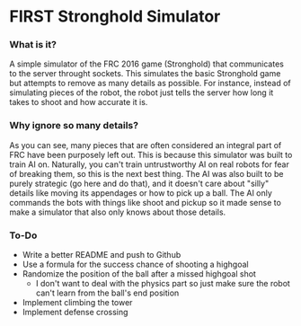 # FIRST Stronghold Simulator  
  
### What is it?  
A simple simulator of the FRC 2016 game (Stronghold) that communicates to the server throught sockets. This simulates the basic Stronghold game but attempts to remove as many details as possible. For instance, instead of simulating pieces of the robot, the robot just tells the server how long it takes to shoot and how accurate it is.  
  
### Why ignore so many details?  
As you can see, many pieces that are often considered an integral part of FRC have been purposely left out. This is because this simulator was built to train AI on. Naturally, you can't train untrustworthy AI on real robots for fear of breaking them, so this is the next best thing. The AI was also built to be purely strategic (go here and do that), and it doesn't care about "silly" details like moving its appendages or how to pick up a ball. The AI only commands the bots with things like shoot and pickup so it made sense to make a simulator that also only knows about those details.  
  
### To-Do  
 - Write a better README and push to Github  
 - Use a formula for the success chance of shooting a highgoal
 - Randomize the position of the ball after a missed highgoal shot
   - I don't want to deal with the physics part so just make sure the robot can't learn from the ball's end position
 - Implement climbing the tower
 - Implement defense crossing